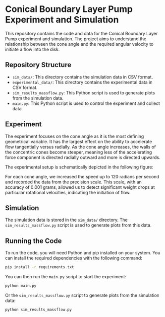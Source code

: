 # Conical Boundary Layer Pump Experiment and Simulation

This repository contains the code and data for the Conical Boundary Layer Pump experiment and simulation. The project aims to understand the relationship between the cone angle and the required angular velocity to initiate a flow into the disk.

## Repository Structure

- `sim_data/`: This directory contains the simulation data in CSV format.
- `experimental_data/`: This directory contains the experimental data in CSV format.
- `sim_results_massflow.py`: This Python script is used to generate plots from the simulation data.
- `main.py`: This Python script is used to control the experiment and collect data.

## Experiment

The experiment focuses on the cone angle as it is the most defining geometrical variable. It has the largest effect on the ability to accelerate flow tangentially versus radially. As the cone angle increases, the walls of the concentric cones become steeper, meaning less of the accelerating force component is directed radially outward and more is directed upwards.

The experimental setup is schematically depicted in the following figure:

For each cone angle, we increased the speed up to 120 radians per second and recorded the data from the precision scale. This scale, with an accuracy of 0.001 grams, allowed us to detect significant weight drops at particular rotational velocities, indicating the initiation of flow.

## Simulation

The simulation data is stored in the `sim_data/` directory. The `sim_results_massflow.py` script is used to generate plots from this data.

## Running the Code

To run the code, you will need Python and pip installed on your system. You can install the required dependencies with the following command:

```bash
pip install -r requirements.txt
```

You can then run the `main.py` script to start the experiment:

```bash
python main.py
```

Or the `sim_results_massflow.py` script to generate plots from the simulation data:

```bash
python sim_results_massflow.py
```


